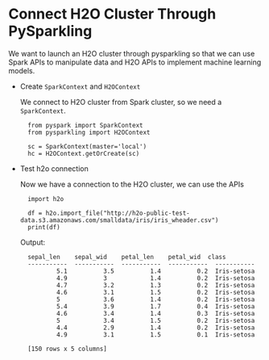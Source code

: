 # Connect H2O Cluster Through PySparkling

We want to launch an H2O cluster through pysparkling so that we can use Spark APIs to manipulate data and H2O APIs to implement machine learning models.

- Create `SparkContext` and `H2OContext`

    We connect to H2O cluster from Spark cluster, so we need a `SparkContext`.

        from pyspark import SparkContext
        from pysparkling import H2OContext
        
        sc = SparkContext(master='local')
        hc = H2OContext.getOrCreate(sc)

- Test h2o connection

    Now we have a connection to the H2O cluster, we can use the APIs

        import h2o
        
        df = h2o.import_file("http://h2o-public-test-data.s3.amazonaws.com/smalldata/iris/iris_wheader.csv")
        print(df)

    Output:

        sepal_len    sepal_wid    petal_len    petal_wid  class
        -----------  -----------  -----------  -----------  -----------
                5.1          3.5          1.4          0.2  Iris-setosa
                4.9          3            1.4          0.2  Iris-setosa
                4.7          3.2          1.3          0.2  Iris-setosa
                4.6          3.1          1.5          0.2  Iris-setosa
                5            3.6          1.4          0.2  Iris-setosa
                5.4          3.9          1.7          0.4  Iris-setosa
                4.6          3.4          1.4          0.3  Iris-setosa
                5            3.4          1.5          0.2  Iris-setosa
                4.4          2.9          1.4          0.2  Iris-setosa
                4.9          3.1          1.5          0.1  Iris-setosa
        
        [150 rows x 5 columns]